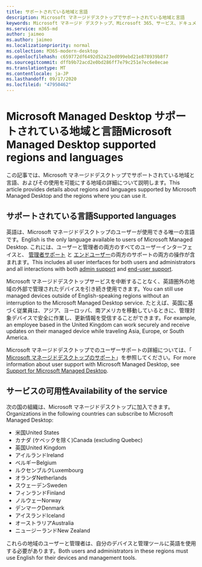```yaml
---
title: サポートされている地域と言語
description: Microsoft マネージドデスクトップでサポートされている地域と言語
keywords: Microsoft マネージド デスクトップ、Microsoft 365、サービス、ドキュメント
ms.service: m365-md
author: jaimeo
ms.author: jaimeo
ms.localizationpriority: normal
ms.collection: M365-modern-desktop
ms.openlocfilehash: c659772df6492d52a23ed099ebd21e878939b8f7
ms.sourcegitcommit: dffb9b72acd2e0bd286ff7e79c251e7ec6e8ecae
ms.translationtype: MT
ms.contentlocale: ja-JP
ms.lasthandoff: 09/17/2020
ms.locfileid: "47950462"
---
```

# <a name="microsoft-managed-desktop-supported-regions-and-languages"></a><span data-ttu-id="e935c-104">Microsoft Managed Desktop サポートされている地域と言語</span><span class="sxs-lookup"><span data-stu-id="e935c-104">Microsoft Managed Desktop supported regions and languages</span></span>

<span data-ttu-id="e935c-105">この記事では、Microsoft マネージドデスクトップでサポートされている地域と言語、およびその使用を可能にする地域の詳細について説明します。</span><span class="sxs-lookup"><span data-stu-id="e935c-105">This article provides details about regions and languages supported by Microsoft Managed Desktop and the regions where you can use it.</span></span>

## <a name="supported-languages"></a><span data-ttu-id="e935c-106">サポートされている言語</span><span class="sxs-lookup"><span data-stu-id="e935c-106">Supported languages</span></span>

<span data-ttu-id="e935c-107">英語は、Microsoft マネージドデスクトップのユーザーが使用できる唯一の言語です。</span><span class="sxs-lookup"><span data-stu-id="e935c-107">English is the only language available to users of Microsoft Managed Desktop.</span></span> <span data-ttu-id="e935c-108">これには、ユーザーと管理者の両方のすべてのユーザーインターフェイスと、 [管理者サポート](https://docs.microsoft.com/microsoft-365/managed-desktop/working-with-managed-desktop/admin-support) と [エンドユーザー](https://docs.microsoft.com/microsoft-365/managed-desktop/working-with-managed-desktop/end-user-support)の両方のサポートの両方の操作が含まれます。</span><span class="sxs-lookup"><span data-stu-id="e935c-108">This includes all user interfaces for both users and administrators and all interactions with both [admin support](https://docs.microsoft.com/microsoft-365/managed-desktop/working-with-managed-desktop/admin-support) and [end-user support](https://docs.microsoft.com/microsoft-365/managed-desktop/working-with-managed-desktop/end-user-support).</span></span>


<span data-ttu-id="e935c-109">Microsoft マネージドデスクトップサービスを中断することなく、英語圏外の地域の外部で管理されたデバイスを引き続き使用できます。</span><span class="sxs-lookup"><span data-stu-id="e935c-109">You can still use managed devices outside of English-speaking regions without an interruption to the Microsoft Managed Desktop service.</span></span> <span data-ttu-id="e935c-110">たとえば、英国に基づく従業員は、アジア、ヨーロッパ、南アメリカを移動しているときに、管理対象デバイスで安全に作業し、更新情報を受信することができます。</span><span class="sxs-lookup"><span data-stu-id="e935c-110">For example, an employee based in the United Kingdom can work securely and receive updates on their managed device while traveling Asia, Europe, or South America.</span></span> 

<span data-ttu-id="e935c-111">Microsoft マネージドデスクトップでのユーザーサポートの詳細については、「 [Microsoft マネージドデスクトップのサポート](https://docs.microsoft.com/microsoft-365/managed-desktop/service-description/support)」を参照してください。</span><span class="sxs-lookup"><span data-stu-id="e935c-111">For more information about user support with Microsoft Managed Desktop, see [Support for Microsoft Managed Desktop](https://docs.microsoft.com/microsoft-365/managed-desktop/service-description/support).</span></span>

## <a name="availability-of-the-service"></a><span data-ttu-id="e935c-112">サービスの可用性</span><span class="sxs-lookup"><span data-stu-id="e935c-112">Availability of the service</span></span>

<span data-ttu-id="e935c-113">次の国の組織は、Microsoft マネージドデスクトップに加入できます。</span><span class="sxs-lookup"><span data-stu-id="e935c-113">Organizations in the following countries can subscribe to Microsoft Managed Desktop:</span></span>

- <span data-ttu-id="e935c-114">米国</span><span class="sxs-lookup"><span data-stu-id="e935c-114">United States</span></span>
- <span data-ttu-id="e935c-115">カナダ (ケベックを除く)</span><span class="sxs-lookup"><span data-stu-id="e935c-115">Canada (excluding Quebec)</span></span>
- <span data-ttu-id="e935c-116">英国</span><span class="sxs-lookup"><span data-stu-id="e935c-116">United Kingdom</span></span>
- <span data-ttu-id="e935c-117">アイルランド</span><span class="sxs-lookup"><span data-stu-id="e935c-117">Ireland</span></span>
- <span data-ttu-id="e935c-118">ベルギー</span><span class="sxs-lookup"><span data-stu-id="e935c-118">Belgium</span></span>
- <span data-ttu-id="e935c-119">ルクセンブルク</span><span class="sxs-lookup"><span data-stu-id="e935c-119">Luxembourg</span></span>
- <span data-ttu-id="e935c-120">オランダ</span><span class="sxs-lookup"><span data-stu-id="e935c-120">Netherlands</span></span>
- <span data-ttu-id="e935c-121">スウェーデン</span><span class="sxs-lookup"><span data-stu-id="e935c-121">Sweden</span></span>
- <span data-ttu-id="e935c-122">フィンランド</span><span class="sxs-lookup"><span data-stu-id="e935c-122">Finland</span></span>
- <span data-ttu-id="e935c-123">ノルウェー</span><span class="sxs-lookup"><span data-stu-id="e935c-123">Norway</span></span>
- <span data-ttu-id="e935c-124">デンマーク</span><span class="sxs-lookup"><span data-stu-id="e935c-124">Denmark</span></span>
- <span data-ttu-id="e935c-125">アイスランド</span><span class="sxs-lookup"><span data-stu-id="e935c-125">Iceland</span></span>
- <span data-ttu-id="e935c-126">オーストラリア</span><span class="sxs-lookup"><span data-stu-id="e935c-126">Australia</span></span>
- <span data-ttu-id="e935c-127">ニュージーランド</span><span class="sxs-lookup"><span data-stu-id="e935c-127">New Zealand</span></span>

<span data-ttu-id="e935c-128">これらの地域のユーザーと管理者は、自分のデバイスと管理ツールに英語を使用する必要があります。</span><span class="sxs-lookup"><span data-stu-id="e935c-128">Both users and administrators in these regions must use English for their devices and management tools.</span></span> 

